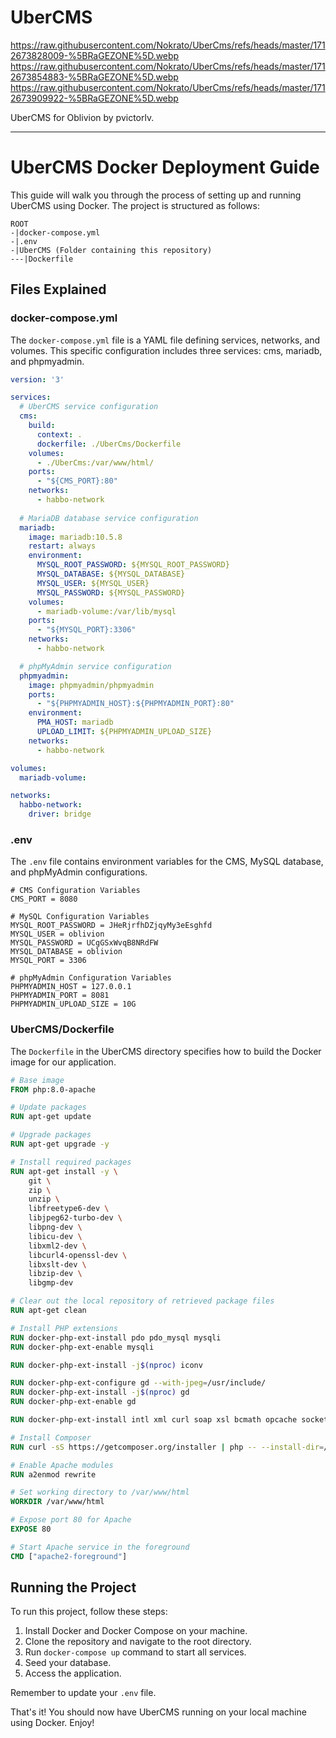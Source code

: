 # UberCMS
https://raw.githubusercontent.com/Nokrato/UberCms/refs/heads/master/1712673828009-%5BRaGEZONE%5D.webp
https://raw.githubusercontent.com/Nokrato/UberCms/refs/heads/master/1712673854883-%5BRaGEZONE%5D.webp
https://raw.githubusercontent.com/Nokrato/UberCms/refs/heads/master/1712673909922-%5BRaGEZONE%5D.webp



UberCMS for Oblivion by pvictorlv.

---

# UberCMS Docker Deployment Guide

This guide will walk you through the process of setting up and running UberCMS using Docker. The project is structured as follows:

```
ROOT
-|docker-compose.yml
-|.env
-|UberCMS (Folder containing this repository)
---|Dockerfile
```

## Files Explained

### docker-compose.yml

The `docker-compose.yml` file is a YAML file defining services, networks, and volumes. This specific configuration includes three services: cms, mariadb, and phpmyadmin.

```yml
version: '3'

services:
  # UberCMS service configuration
  cms:
    build: 
      context: .
      dockerfile: ./UberCms/Dockerfile
    volumes:
      - ./UberCms:/var/www/html/
    ports:
      - "${CMS_PORT}:80"
    networks:
      - habbo-network
  
  # MariaDB database service configuration
  mariadb:
    image: mariadb:10.5.8
    restart: always
    environment:
      MYSQL_ROOT_PASSWORD: ${MYSQL_ROOT_PASSWORD}
      MYSQL_DATABASE: ${MYSQL_DATABASE}
      MYSQL_USER: ${MYSQL_USER}
      MYSQL_PASSWORD: ${MYSQL_PASSWORD}
    volumes:
      - mariadb-volume:/var/lib/mysql
    ports:
      - "${MYSQL_PORT}:3306"
    networks:
      - habbo-network

  # phpMyAdmin service configuration
  phpmyadmin:
    image: phpmyadmin/phpmyadmin
    ports:
      - "${PHPMYADMIN_HOST}:${PHPMYADMIN_PORT}:80"
    environment:
      PMA_HOST: mariadb
      UPLOAD_LIMIT: ${PHPMYADMIN_UPLOAD_SIZE}
    networks:
      - habbo-network

volumes:
  mariadb-volume:

networks:
  habbo-network:
    driver: bridge
```

### .env

The `.env` file contains environment variables for the CMS, MySQL database, and phpMyAdmin configurations.

```
# CMS Configuration Variables 
CMS_PORT = 8080

# MySQL Configuration Variables 
MYSQL_ROOT_PASSWORD = JHeRjrfhDZjqyMy3eEsghfd
MYSQL_USER = oblivion
MYSQL_PASSWORD = UCgGSxWvqB8NRdFW
MYSQL_DATABASE = oblivion
MYSQL_PORT = 3306

# phpMyAdmin Configuration Variables 
PHPMYADMIN_HOST = 127.0.0.1 
PHPMYADMIN_PORT = 8081 
PHPMYADMIN_UPLOAD_SIZE = 10G 
```

### UberCMS/Dockerfile

The `Dockerfile` in the UberCMS directory specifies how to build the Docker image for our application.

```dockerfile
# Base image
FROM php:8.0-apache

# Update packages
RUN apt-get update

# Upgrade packages
RUN apt-get upgrade -y

# Install required packages
RUN apt-get install -y \
    git \
    zip \
    unzip \
    libfreetype6-dev \
    libjpeg62-turbo-dev \
    libpng-dev \
    libicu-dev \
    libxml2-dev \
    libcurl4-openssl-dev \
    libxslt-dev \
    libzip-dev \
    libgmp-dev

# Clear out the local repository of retrieved package files
RUN apt-get clean

# Install PHP extensions
RUN docker-php-ext-install pdo pdo_mysql mysqli
RUN docker-php-ext-enable mysqli

RUN docker-php-ext-install -j$(nproc) iconv

RUN docker-php-ext-configure gd --with-jpeg=/usr/include/
RUN docker-php-ext-install -j$(nproc) gd
RUN docker-php-ext-enable gd

RUN docker-php-ext-install intl xml curl soap xsl bcmath opcache sockets exif gettext pcntl shmop sysvmsg sysvsem sysvshm gmp zip

# Install Composer
RUN curl -sS https://getcomposer.org/installer | php -- --install-dir=/usr/local/bin --filename=composer

# Enable Apache modules
RUN a2enmod rewrite 

# Set working directory to /var/www/html
WORKDIR /var/www/html

# Expose port 80 for Apache
EXPOSE 80

# Start Apache service in the foreground
CMD ["apache2-foreground"]
```

## Running the Project

To run this project, follow these steps:

1. Install Docker and Docker Compose on your machine.
2. Clone the repository and navigate to the root directory.
3. Run `docker-compose up` command to start all services.
4. Seed your database.
5. Access the application.

Remember to update your `.env` file.

That's it! You should now have UberCMS running on your local machine using Docker. Enjoy!
